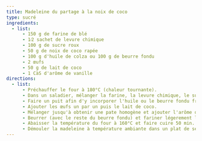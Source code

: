 ```yaml
---
title: Madeleine du partage à la noix de coco
type: sucré
ingredients:
  - list:
      - 150 g de farine de blé
      - 1⁄2 sachet de levure chimique
      - 100 g de sucre roux
      - 50 g de noix de coco rapée
      - 100 g d'huile de colza ou 100 g de beurre fondu
      - 2 œufs
      - 50 g de lait de coco
      - 1 CàS d'arôme de vanille
directions:
  - list:
      - Préchauffer le four à 180°C (chaleur tournante).
      - Dans un saladier, mélanger la farine, la levure chimique, le sucre et la noix de coco.
      - Faire un puit afin d'y incorporer l'huile ou le beurre fondu froid.
      - Ajouter les œufs un par un puis le lait de coco.
      - Mélanger jusqu'à obtenir une pate homogène et ajouter l'arôme de vanille.
      - Beurrer (avec le reste du beurre fondu) et fariner légerement le moule à madeleine du partage. Y verser le contenu de la pâte.
      - Abaisser la température du four à 160°C et faire cuire 50 min. En fin de cuisson, four éteint, remonter le moule pour éviter le mi-cuit dans la bosse de la madeleine.
      - Démouler la madeleine à température ambiante dans un plat de service.
---
```

